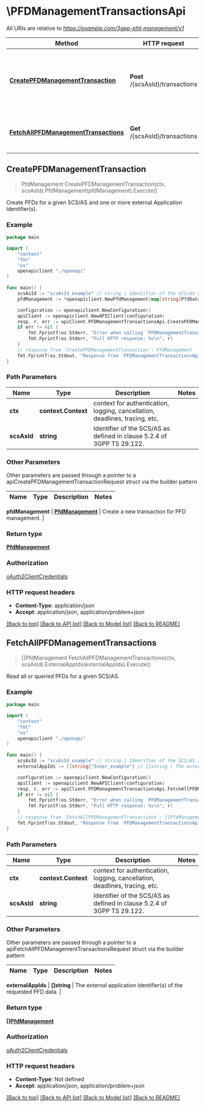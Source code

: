 # \PFDManagementTransactionsApi

All URIs are relative to *https://example.com/3gpp-pfd-management/v1*

Method | HTTP request | Description
------------- | ------------- | -------------
[**CreatePFDManagementTransaction**](PFDManagementTransactionsApi.md#CreatePFDManagementTransaction) | **Post** /{scsAsId}/transactions | Create PFDs for a given SCS/AS and one or more external Application Identifier(s).
[**FetchAllPFDManagementTransactions**](PFDManagementTransactionsApi.md#FetchAllPFDManagementTransactions) | **Get** /{scsAsId}/transactions | Read all or queried PFDs for a given SCS/AS.



## CreatePFDManagementTransaction

> PfdManagement CreatePFDManagementTransaction(ctx, scsAsId).PfdManagement(pfdManagement).Execute()

Create PFDs for a given SCS/AS and one or more external Application Identifier(s).

### Example

```go
package main

import (
    "context"
    "fmt"
    "os"
    openapiclient "./openapi"
)

func main() {
    scsAsId := "scsAsId_example" // string | Identifier of the SCS/AS as defined in clause 5.2.4 of 3GPP TS 29.122.
    pfdManagement := *openapiclient.NewPfdManagement(map[string]PfdData{"key": *openapiclient.NewPfdData("ExternalAppId_example", map[string]Pfd{"key": *openapiclient.NewPfd("PfdId_example")})}) // PfdManagement | Create a new transaction for PFD management.

    configuration := openapiclient.NewConfiguration()
    apiClient := openapiclient.NewAPIClient(configuration)
    resp, r, err := apiClient.PFDManagementTransactionsApi.CreatePFDManagementTransaction(context.Background(), scsAsId).PfdManagement(pfdManagement).Execute()
    if err != nil {
        fmt.Fprintf(os.Stderr, "Error when calling `PFDManagementTransactionsApi.CreatePFDManagementTransaction``: %v\n", err)
        fmt.Fprintf(os.Stderr, "Full HTTP response: %v\n", r)
    }
    // response from `CreatePFDManagementTransaction`: PfdManagement
    fmt.Fprintf(os.Stdout, "Response from `PFDManagementTransactionsApi.CreatePFDManagementTransaction`: %v\n", resp)
}
```

### Path Parameters


Name | Type | Description  | Notes
------------- | ------------- | ------------- | -------------
**ctx** | **context.Context** | context for authentication, logging, cancellation, deadlines, tracing, etc.
**scsAsId** | **string** | Identifier of the SCS/AS as defined in clause 5.2.4 of 3GPP TS 29.122. | 

### Other Parameters

Other parameters are passed through a pointer to a apiCreatePFDManagementTransactionRequest struct via the builder pattern


Name | Type | Description  | Notes
------------- | ------------- | ------------- | -------------

 **pfdManagement** | [**PfdManagement**](PfdManagement.md) | Create a new transaction for PFD management. | 

### Return type

[**PfdManagement**](PfdManagement.md)

### Authorization

[oAuth2ClientCredentials](../README.md#oAuth2ClientCredentials)

### HTTP request headers

- **Content-Type**: application/json
- **Accept**: application/json, application/problem+json

[[Back to top]](#) [[Back to API list]](../README.md#documentation-for-api-endpoints)
[[Back to Model list]](../README.md#documentation-for-models)
[[Back to README]](../README.md)


## FetchAllPFDManagementTransactions

> []PfdManagement FetchAllPFDManagementTransactions(ctx, scsAsId).ExternalAppIds(externalAppIds).Execute()

Read all or queried PFDs for a given SCS/AS.

### Example

```go
package main

import (
    "context"
    "fmt"
    "os"
    openapiclient "./openapi"
)

func main() {
    scsAsId := "scsAsId_example" // string | Identifier of the SCS/AS as defined in clause 5.2.4 of 3GPP TS 29.122.
    externalAppIds := []string{"Inner_example"} // []string | The external application identifier(s) of the requested PFD data. (optional)

    configuration := openapiclient.NewConfiguration()
    apiClient := openapiclient.NewAPIClient(configuration)
    resp, r, err := apiClient.PFDManagementTransactionsApi.FetchAllPFDManagementTransactions(context.Background(), scsAsId).ExternalAppIds(externalAppIds).Execute()
    if err != nil {
        fmt.Fprintf(os.Stderr, "Error when calling `PFDManagementTransactionsApi.FetchAllPFDManagementTransactions``: %v\n", err)
        fmt.Fprintf(os.Stderr, "Full HTTP response: %v\n", r)
    }
    // response from `FetchAllPFDManagementTransactions`: []PfdManagement
    fmt.Fprintf(os.Stdout, "Response from `PFDManagementTransactionsApi.FetchAllPFDManagementTransactions`: %v\n", resp)
}
```

### Path Parameters


Name | Type | Description  | Notes
------------- | ------------- | ------------- | -------------
**ctx** | **context.Context** | context for authentication, logging, cancellation, deadlines, tracing, etc.
**scsAsId** | **string** | Identifier of the SCS/AS as defined in clause 5.2.4 of 3GPP TS 29.122. | 

### Other Parameters

Other parameters are passed through a pointer to a apiFetchAllPFDManagementTransactionsRequest struct via the builder pattern


Name | Type | Description  | Notes
------------- | ------------- | ------------- | -------------

 **externalAppIds** | **[]string** | The external application identifier(s) of the requested PFD data. | 

### Return type

[**[]PfdManagement**](PfdManagement.md)

### Authorization

[oAuth2ClientCredentials](../README.md#oAuth2ClientCredentials)

### HTTP request headers

- **Content-Type**: Not defined
- **Accept**: application/json, application/problem+json

[[Back to top]](#) [[Back to API list]](../README.md#documentation-for-api-endpoints)
[[Back to Model list]](../README.md#documentation-for-models)
[[Back to README]](../README.md)

